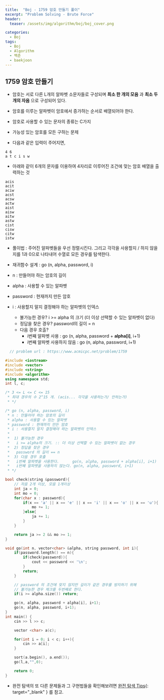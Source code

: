 ```yaml
---
title:  "Boj - 1759 암호 만들기 풀이"
excerpt: "Problem Solving - Brute Force"
header:
  teaser: /assets/img/algorithm/boj/boj_cover.png

categories:
  - Boj
tags:
  - Boj
  - Algorithm
  - 백준
  - baekjoon
---
```

## 1759 암호 만들기

- 암호는 서로 다른 L개의 알파벳 소문자들로 구성되며 __최소 한 개의 모음__ 과 __최소 두 개의 자음__ 으로 구성되어 있다.
- 암호를 이루는 알파벳이 암호에서 증가하는 순서로 배열되어야 한다.
- 암호로 사용할 수 있는 문자의 종류는 C가지
- 가능성 있는 암호를 모든 구하는 문제

- 다음과 같은 입력이 주어지면, 
  
```shell
4 6
a t c i s w
```

- 아래와 같이 6개의 문자를 이용하여 4자리로 이루어진 조건에 맞는 암호 배열을 출력하는 것

```shell
acis
acit
aciw
acst
acsw
actw
aist
aisw
aitw
astw
cist
cisw
citw
istw
```

- 풀이법 : 주어진 알파벳들을 우선 정렬시킨다. 그리고 각각을 사용할지 / 하지 않을지를 1과 0으로 나타내어 수열로 모든 경우를 탐색한다. 
- 재귀함수 설계 : go (n, alpha, password, i)
- n : 만들어야 하는 암호의 길이
- alpha : 사용할 수 있는 알파벳
- password : 현재까지 만든 암호
- i : 사용할지 말지 결정해야 하는 알파벳의 인덱스

  - 불가능한 경우? i >= alpha 의 크기 (더 이상 선택할 수 있는 알파벳이 없다)
  - 정답을 찾은 경우? password의 길이 = n
  - 다음 경우 호출? 
    *   i번째 알파벳 사용 : go (n, alpha, password + __alpha[i]__, i+1)
    *   i번째 알파벳 사용하지 않음 : go (n, alpha, password, i+1)

```cpp
  // problem url : https://www.acmicpc.net/problem/1759

#include <iostream>
#include <vector>
#include <string>
#include <algorithm>
using namespace std;
int l, c;

/* 3 <= L <= C <= 15
 * 최대 경우의 수 2^15 개. (acis... 각각을 사용하는가/ 안하는가)
 * */

/* go (n, alpha, password, i)
 * n : 만들어야 하는 암호의 길이
 * alpha : 사용할 수 있는 알파벳
 * password : 현재까지 만든 암호
 * i : 사용할지 말지 결정해야 하는 알파벳의 인덱스
 *
 *  1) 불가능한 경우
 *   i >= alpha의 크기. :: 더 이상 선택할 수 있는 알파벳이 없는 경우
 *  2) 정답을 찾은 경우
 *   password 의 길이 == n
 *  3) 다음 경우 호출
 *   i번째 알파벳을 사용한다.      go(n, alpha, password + alpha[i], i+1)
 *   i번째 알파벳을 사용하지 않는다. go(n, alpha, password, i+1)
 * */

bool check(string &password){
    // 자음 2개 이상, 모음 1개이상
    int ja = 0;
    int mo = 0;
    for(char x : password){
        if(x == 'a' || x == 'e' || x == 'i' || x == 'o' || x == 'u'){
            mo += 1;
        }else{
            ja += 1;
        }
    }

    return ja >= 2 && mo >= 1;
}

void go(int n, vector<char> &alpha, string password, int i){
    if(password.length() == n){
        if(check(password)){
            cout << password << '\n';
        }
        return;
    }

    // password 의 조건에 맞지 않지만 길이가 같은 경우를 방지하기 위해
    // 불가능한 경우 체크를 두번째로 한다.
    if(i >= alpha.size()) return;

    go(n, alpha, password + alpha[i], i+1);
    go(n, alpha, password, i+1);
}
int main() {
    cin >> l >> c;

    vector <char> a(c);

    for(int i = 0; i < c; i++){
        cin >> a[i];
    }

    sort(a.begin(), a.end());
    go(l,a,"",0);

    return 0;
}
```

- 완전 탐색의 또 다른 문제들과 그 구현법들을 확인해보려면 [완전 탐색 Tips](https://hyunjae-lee.github.io/problem%20solving/bruteforce/){: target="_blank" } 를 참고.

